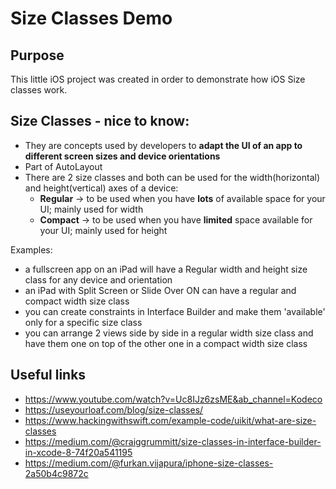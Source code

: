 # Size Classes Demo

## Purpose

This little iOS project was created in order to demonstrate how iOS Size classes work.

## Size Classes - nice to know:

* They are concepts used by developers to **adapt the UI of an app to different screen sizes and device orientations**
* Part of AutoLayout
* There are 2 size classes and both can be used for the width(horizontal) and height(vertical) axes of a device:
    - **Regular** -> to be used when you have **lots** of available space for your UI; mainly used for width
    - **Compact** -> to be used when you have **limited** space available for your UI; mainly used for height 

Examples: 

- a fullscreen app on an iPad will have a Regular width and height size class for any device and orientation
- an iPad with Split Screen or Slide Over ON can have a regular and compact width size class 
- you can create constraints in Interface Builder and make them 'available' only for a specific size class
- you can arrange 2 views side by side in a regular width size class and have them one on top of the other one in a compact width size class

## Useful links

* https://www.youtube.com/watch?v=Uc8IJz6zsME&ab_channel=Kodeco
* https://useyourloaf.com/blog/size-classes/
* https://www.hackingwithswift.com/example-code/uikit/what-are-size-classes
* https://medium.com/@craiggrummitt/size-classes-in-interface-builder-in-xcode-8-74f20a541195
* https://medium.com/@furkan.vijapura/iphone-size-classes-2a50b4c9872c
